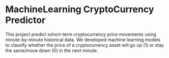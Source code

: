 # MachineLearning CryptoCurrency Predictor
This project predict sshort-term cryptocurrency price movements using minute-by-minute historical data. We developed machine learning models to classify whether the price of a cryptocurrency asset will go up (1) or stay the same/move down (0) in the next minute.
